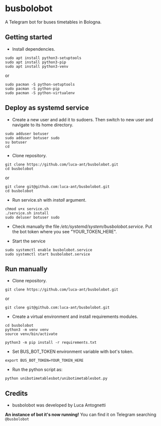 # busbolobot

A Telegram bot for buses timetables in Bologna.



## Getting started

* Install dependencies.
```
sudo apt install python3-setuptools
sudo apt install python3-pip
sudo apt install python3-venv
```
or
```
sudo pacman -S python-setuptools 
sudo pacman -S python-pip
sudo pacman -S python-virtualenv
```



## Deploy as systemd service


* Create a new user and add it to sudoers. Then switch to new user and navigate to its home directory.

```
sudo adduser botuser
sudo adduser botuser sudo
su botuser
cd
```

* Clone repository.
```
git clone https://github.com/luca-ant/busbolobot.git
cd busbolobot
```
or
```
git clone git@github.com:luca-ant/busbolobot.git
cd busbolobot
```

* Run service.sh with *install* argument.
```
chmod u+x service.sh
./service.sh install
sudo deluser botuser sudo
```

* Check manually the file */etc/systemd/system/busbolobot.service*. Put the bot token where you see "YOUR_TOKEN_HERE".

* Start the service
```
sudo systemctl enable busbolobot.service
sudo systemctl start busbolobot.service

```

## Run manually

* Clone repository.
```
git clone https://github.com/luca-ant/busbolobot.git
```
or
```
git clone git@github.com:luca-ant/busbolobot.git
```


* Create a virtual environment and install requirements modules.
```
cd busbolobot
python3 -m venv venv
source venv/bin/activate

python3 -m pip install -r requirements.txt
```

* Set BUS_BOT_TOKEN environment variable with bot's token.

```
export BUS_BOT_TOKEN=YOUR_TOKEN_HERE
```
* Run the python script as:

```
python unibotimetablesbot/unibotimetablesbot.py
```

## Credits
* busbolobot was developed by Luca Antognetti


**An instance of bot it's now running!** You can find it on Telegram searching `@busbolobot`










